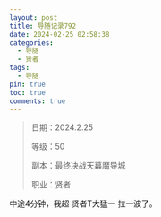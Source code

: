```yaml
---
layout: post
title: 导随记录792
date: 2024-02-25 02:58:38
categories:
  - 导随
  - 贤者
tags:
  - 导随
pin: true
toc: true
comments: true
---
```

> 日期：2024.2.25
>
> 等级：50
>
> 副本：最终决战天幕魔导城
>
> 职业：贤者

中途4分钟，我超 贤者T大猛一 拉一波了。